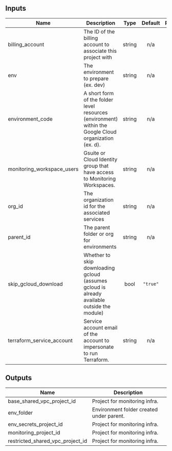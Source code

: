 <!-- BEGINNING OF PRE-COMMIT-TERRAFORM DOCS HOOK -->
## Inputs

| Name | Description | Type | Default | Required |
|------|-------------|:----:|:-----:|:-----:|
| billing\_account | The ID of the billing account to associate this project with | string | n/a | yes |
| env | The environment to prepare (ex. dev) | string | n/a | yes |
| environment\_code | A short form of the folder level resources (environment) within the Google Cloud organization (ex. d). | string | n/a | yes |
| monitoring\_workspace\_users | Gsuite or Cloud Identity group that have access to Monitoring Workspaces. | string | n/a | yes |
| org\_id | The organization id for the associated services | string | n/a | yes |
| parent\_id | The parent folder or org for environments | string | n/a | yes |
| skip\_gcloud\_download | Whether to skip downloading gcloud (assumes gcloud is already available outside the module) | bool | `"true"` | no |
| terraform\_service\_account | Service account email of the account to impersonate to run Terraform. | string | n/a | yes |

## Outputs

| Name | Description |
|------|-------------|
| base\_shared\_vpc\_project\_id | Project for monitoring infra. |
| env\_folder | Environment folder created under parent. |
| env\_secrets\_project\_id | Project for monitoring infra. |
| monitoring\_project\_id | Project for monitoring infra. |
| restricted\_shared\_vpc\_project\_id | Project for monitoring infra. |

<!-- END OF PRE-COMMIT-TERRAFORM DOCS HOOK -->
